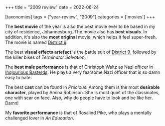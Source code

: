 +++
title = "2009 review"
date = 2022-06-24

[taxonomies]
tags = ["year-review", "2009"]
categories = ['movies']
+++


The __best movie__ of the year is also the best movie ever to be based
in my city of residence, Johannesburg.
The movie also has __best visuals__.
In addition, it's also the __most original__ movie, which helps it feel super-fresh.
The movie is named [District 9].

The best __visual effects artefact__ is the battle suit of [District 9],
followed by the killer bikes of _Terminator Salvation_.

The __best male performance__ is that of Christoph Waltz as Nazi officer
in [Inglourious Basterds].
He plays a very fearsome Nazi officer that is so damn easy to hate.

The best __cast__ can be found in _Precious_.
Among them is the most __desirable character__, played by Amina Robinson.
She is most quiet of the classmates, one with scar on face.
Also, why do people have to look and be like her. Damn!

My __favorite performance__ is that of Rosalind Pike,
who plays a mentally challenged lover in _An Education_.

[District 9]: @/district-9.md
[Inglourious Basterds]: @/inglourious-basterds.md
